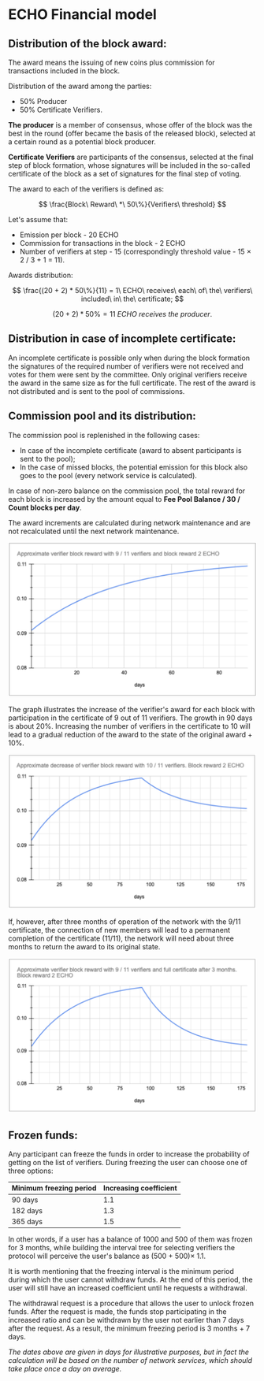# ECHO Financial model

## Distribution of the block award:

The award means the issuing of new coins plus commission for transactions included in the
block.

Distribution of the award among the parties:

- 50% Producer
- 50% Certificate Verifiers.

**The producer** is a member of consensus, whose offer of the block was the best in the round
(offer became the basis of the released block), selected at a certain round as a potential block
producer.

**Certificate Verifiers** are participants of the consensus, selected at the final step of block
formation, whose signatures will be included in the so-called certificate of the block as a set
of signatures for the final step of voting.

The award to each of the verifiers is defined as:

$$
\frac{Block\ Reward\ *\ 50\%}{Verifiers\ threshold}
$$

Let's assume that:

- Emission per block - 20 ECHO
- Commission for transactions in the block - 2 ECHO
- Number of verifiers at step - 15 (correspondingly threshold value - 15 × 2 / 3 + 1 =
11).

Awards distribution:

$$
\frac{(20 + 2) * 50\%}{11} = 1\ ECHO\ receives\ each\ of\ the\ verifiers\ included\ in\ the\ certificate;
$$

$$
(20 + 2) * 50\% = 11\ ECHO\ receives\ the\ producer.
$$

## Distribution in case of incomplete certificate:

An incomplete certificate is possible only when during the block formation the signatures of
the required number of verifiers were not received and votes for them were sent by the
committee. Only original verifiers receive the award in the same size as for the full certificate.
The rest of the award is not distributed and is sent to the pool of commissions.

## Commission pool and its distribution:

The commission pool is replenished in the following cases:

- In case of the incomplete certificate (award to absent participants is sent to the pool);
- In the case of missed blocks, the potential emission for this block also goes to the pool
(every network service is calculated).

In case of non-zero balance on the commission pool, the total reward for each block is increased
by the amount equal to **Fee Pool Balance / 30 / Count blocks per day**.

The award increments are calculated during network maintenance and are not recalculated until
the next network maintenance.

![fin_plan1](fin_plan1.png)

The graph illustrates the increase of the verifier's award for each block with participation in the
certificate of 9 out of 11 verifiers. The growth in 90 days is about 20%.
Increasing the number of verifiers in the certificate to 10 will lead to a gradual reduction of the
award to the state of the original award + 10%.

![fin_plan2](fin_plan2.png)

If, however, after three months of operation of the network with the 9/11 certificate, the
connection of new members will lead to a permanent completion of the certificate (11/11), the
network will need about three months to return the award to its original state.

![fin_plan3](fin_plan3.png)

## Frozen funds:

Any participant can freeze the funds in order to increase the probability of getting on the list of
verifiers. During freezing the user can choose one of three options:

|**Minimum freezing period**|**Increasing coefficient**|
|---|---|
|90 days|1.1|
|182 days|1.3|
|365 days|1.5|

In other words, if a user has a balance of 1000 and 500 of them was frozen for 3 months, while
building the interval tree for selecting verifiers the protocol will perceive the user's balance as
(500 + 500)× 1.1.

It is worth mentioning that the freezing interval is the minimum period during which the user
cannot withdraw funds. At the end of this period, the user will still have an increased coefficient
until he requests a withdrawal.

The withdrawal request is a procedure that allows the user to unlock frozen funds. After the
request is made, the funds stop participating in the increased ratio and can be withdrawn by the
user not earlier than 7 days after the request. As a result, the minimum freezing period is 3
months + 7 days.

*The dates above are given in days for illustrative purposes, but in fact the calculation will be
based on the number of network services, which should take place once a day on average.*
